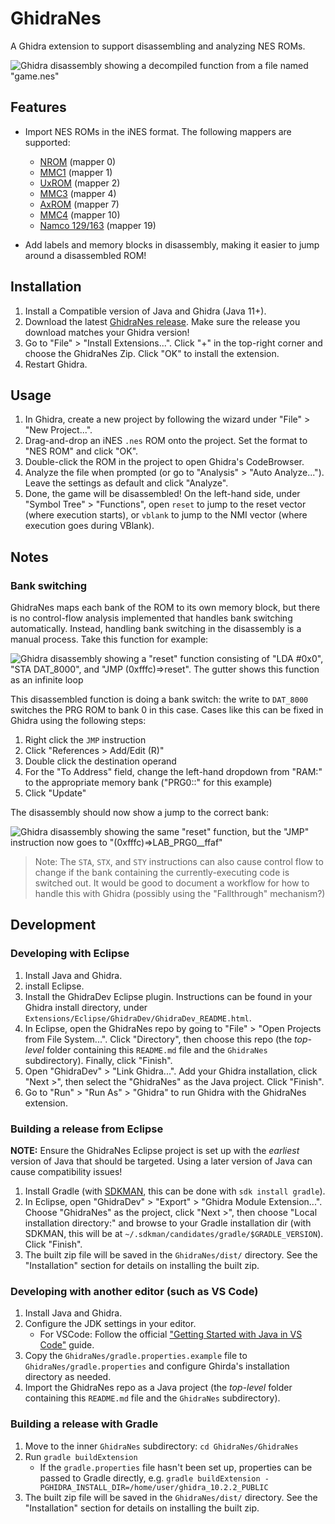 # GhidraNes

A Ghidra extension to support disassembling and analyzing NES ROMs.

![Ghidra disassembly showing a decompiled function from a file named "game.nes"](.github/screenshots/ghidra-nes.png)

## Features

- Import NES ROMs in the iNES format. The following mappers are supported:
    - [NROM](https://www.nesdev.org/wiki/NROM) (mapper 0)
    - [MMC1](https://www.nesdev.org/wiki/MMC1) (mapper 1)
    - [UxROM](https://www.nesdev.org/wiki/UxROM) (mapper 2)
    - [MMC3](https://www.nesdev.org/wiki/MMC3) (mapper 4)
    - [AxROM](https://www.nesdev.org/wiki/AxROM) (mapper 7)
    - [MMC4](https://www.nesdev.org/wiki/MMC4) (mapper 10)
    - [Namco 129/163](https://www.nesdev.org/wiki/INES_Mapper_019) (mapper 19)

- Add labels and memory blocks in disassembly, making it easier to jump around a disassembled ROM!

## Installation

1. Install a Compatible version of Java and Ghidra (Java 11+).
2. Download the latest [GhidraNes release](https://github.com/kylewlacy/GhidraNes/releases). Make sure the release you download matches your Ghidra version!
3. Go to "File" > "Install Extensions...". Click "+" in the top-right corner and choose the GhidraNes Zip. Click "OK" to install the extension.
4. Restart Ghidra.

## Usage

1. In Ghidra, create a new project by following the wizard under "File" > "New Project...".
2. Drag-and-drop an iNES `.nes` ROM onto the project. Set the format to "NES ROM" and click "OK".
3. Double-click the ROM in the project to open Ghidra's CodeBrowser.
4. Analyze the file when prompted (or go to "Analysis" > "Auto Analyze..."). Leave the settings as default and click "Analyze".
5. Done, the game will be disassembled! On the left-hand side, under "Symbol Tree" > "Functions", open `reset` to jump to the reset vector (where execution starts), or `vblank` to jump to the NMI vector (where execution goes during VBlank).

## Notes

### Bank switching

GhidraNes maps each bank of the ROM to its own memory block, but there is no control-flow analysis implemented that handles bank switching automatically. Instead, handling bank switching in the disassembly is a manual process. Take this function for example:

![Ghidra disassembly showing a "reset" function consisting of "LDA #0x0", "STA DAT_8000", and "JMP (0xfffc)=>reset". The gutter shows this function as an infinite loop](.github/screenshots/bank-switching-broken.png)

This disassembled function is doing a bank switch: the write to `DAT_8000` switches the PRG ROM to bank 0 in this case. Cases like this can be fixed in Ghidra using the following steps:

1. Right click the `JMP` instruction
2. Click "References > Add/Edit (R)"
3. Double click the destination operand
4. For the "To Address" field, change the left-hand dropdown from "RAM:" to the appropriate memory bank ("PRG0::" for this example)
5. Click "Update"

The disassembly should now show a jump to the correct bank:

![Ghidra disassembly showing the same "reset" function, but the "JMP" instruction now goes to "(0xfffc)=>LAB_PRG0__ffaf"](.github/screenshots/bank-switching-fixed.png)

> Note: The `STA`, `STX`, and `STY` instructions can also cause control flow to change if the bank containing the currently-executing code is switched out. It would be good to document a workflow for how to handle this with Ghidra (possibly using the "Fallthrough" mechanism?)

## Development

### Developing with Eclipse

1. Install Java and Ghidra.
2. install Eclipse.
3. Install the GhidraDev Eclipse plugin. Instructions can be found in your Ghidra install directory, under `Extensions/Eclipse/GhidraDev/GhidraDev_README.html`.
4. In Eclipse, open the GhidraNes repo by going to "File" > "Open Projects from File System...". Click "Directory", then choose this repo (the _top-level_ folder containing this `README.md` file and the `GhidraNes` subdirectory). Finally, click "Finish".
5. Open "GhidraDev" > "Link Ghidra...". Add your Ghidra installation, click "Next >", then select the "GhidraNes" as the Java project. Click "Finish".
6. Go to "Run" > "Run As" > "Ghidra" to run Ghidra with the GhidraNes extension.

### Building a release from Eclipse

**NOTE:** Ensure the GhidraNes Eclipse project is set up with the _earliest_ version of Java that should be targeted. Using a later version of Java can cause compatibility issues!

1. Install Gradle (with [SDKMAN](https://sdkman.io/), this can be done with `sdk install gradle`).
2. In Eclipse, open "GhidraDev" > "Export" > "Ghidra Module Extension...". Choose "GhidraNes" as the project, click "Next >", then choose "Local installation directory:" and browse to your Gradle installation dir (with SDKMAN, this will be at `~/.sdkman/candidates/gradle/$GRADLE_VERSION`). Click "Finish".
3. The built zip file will be saved in the `GhidraNes/dist/` directory. See the "Installation" section for details on installing the built zip.

### Developing with another editor (such as VS Code)

1. Install Java and Ghidra.
2. Configure the JDK settings in your editor.
    - For VSCode: Follow the official ["Getting Started with Java in VS Code"](https://code.visualstudio.com/docs/java/java-tutorial) guide.
3. Copy the `GhidraNes/gradle.properties.example` file to `GhidraNes/gradle.properties` and configure Ghirda's installation directory as needed.
4. Import the GhidraNes repo as a Java project (the _top-level_ folder containing this `README.md` file and the `GhidraNes` subdirectory).

### Building a release with Gradle

1. Move to the inner `GhidraNes` subdirectory: `cd GhidraNes/GhidraNes`
2. Run `gradle buildExtension`
    - If the `gradle.properties` file hasn't been set up, properties can be passed to Gradle directly, e.g. `gradle buildExtension -PGHIDRA_INSTALL_DIR=/home/user/ghidra_10.2.2_PUBLIC`
3. The built zip file will be saved in the `GhidraNes/dist/` directory. See the "Installation" section for details on installing the built zip.
